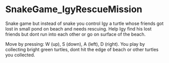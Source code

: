 # SnakeGame_IgyRescueMission
Snake game but instead of snake you control Igy a turtle whose friends got lost in small pond on beach and needs rescuing.
Help Igy find his lost friends but dont run into each other or go on surface of the beach.

Move by pressing: W (up), S (down), A (left), D (right). 
You play by collecting bright green turtles, dont hit the edge of beach or other turtles you collected.
